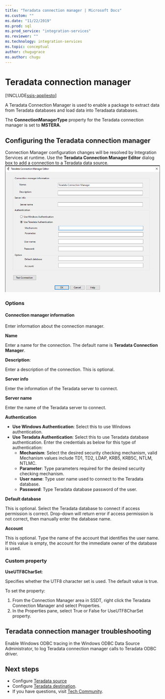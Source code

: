 ```yaml
---
title: "Teradata connection manager | Microsoft Docs"
ms.custom: ""
ms.date: "11/22/2019"
ms.prod: sql
ms.prod_service: "integration-services"
ms.reviewer: ""
ms.technology: integration-services
ms.topic: conceptual
author: chugugrace
ms.author: chugu
---
```

# Teradata connection manager

[!INCLUDE[ssis-appliesto](../../includes/ssis-appliesto-ssvrpluslinux-asdb-asdw-xxx.md)]

A Teradata Connection Manager is used to enable a package to extract data from Teradata databases and load data into Teradaata databases.

The **ConnectionManagerType** property for the Teradata connection manager is set to **MSTERA**.

## Configuring the Teradata connection manager

Connection Manager configuration changes will be resolved  by Integration Services at runtime. Use the **Teradata Connection Manager Editor** dialog box to add a connection to a Teradata data source.
![connection manager editor](media/teradata-connection-manager.png)

### Options

#### Connection manager information

Enter information about the connection manager.

**Name**

Enter a name for the connection. The default name is **Teradata Connection Manager**.

**Description**:

Enter a description of the connection. This is optional.

**Server info**

Enter the information of the Teradata server to connect.

**Server name**

Enter the name of the Teradata server to connect.

**Authentication**

- **Use Windows Authentication**: Select this to use Windows authentication.
- **Use Teradata Authentication**: Select this to use Teradata database authentication. Enter the credentials as below for this type of authentication:
    - **Mechanism**: Select the desired security checking mechanism, valid Mechanism values include TD1, TD2, LDAP, KRB5, KRB5C, NTLM, NTLMC.
    - **Parameter**: Type parameters required for the desired security checking mechanism.
    - **User name**: Type user name used to connect to the Teradata database.  
    - **Password**: Type Teradata database password of the user.

**Default database**

This is optional.
Select the Teradata database to connect if access permission is correct. Drop-down will return error if access permission is not correct, then manually enter the database name.

**Account**

This is optional.
Type the name of the account that identifies the user name.
If this value is empty, the account for the immediate owner of the database is used.

### Custom property

**UseUTF8CharSet**:

Specifies whether the UTF8 character set is used. The default value is true.

To set the property:

1. From the Connection Manager area in SSDT, right click the Teradata Connection Manager and select Properties.
2. In the Properties pane, select True or False for UseUTF8CharSet property.

## Teradata connection manager troubleshooting

Enable Windows ODBC tracing in the Windows ODBC Data Source Administrator, to log Teradata connection manager calls to Teradata ODBC driver.

## Next steps

- Configure [Teradata source](teradata-source.md)
- Configure [Teradata destination](teradata-destination.md).
- If you have questions, visit [Tech Community](https://aka.ms/AA5u35j).
